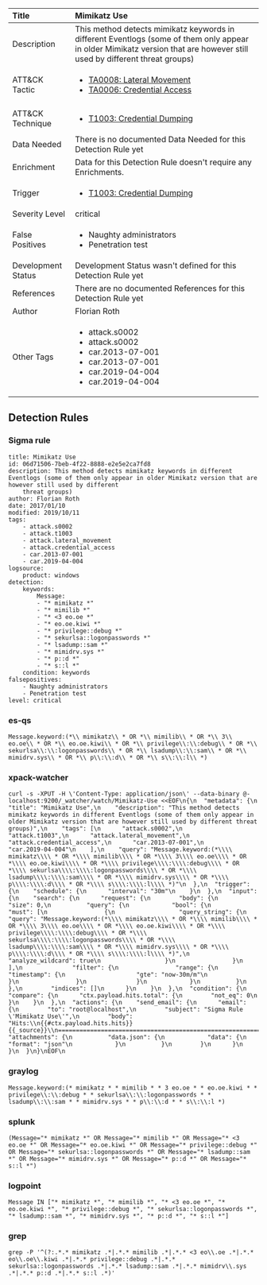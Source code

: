 | Title                | Mimikatz Use                                                                                                                                                 |
|:---------------------|:------------------------------------------------------------------------------------------------------------------------------------------------------------|
| Description          | This method detects mimikatz keywords in different Eventlogs (some of them only appear in older Mimikatz version that are however still used by different threat groups)                                                                                                                                           |
| ATT&amp;CK Tactic    |  <ul><li>[TA0008: Lateral Movement](https://attack.mitre.org/tactics/TA0008)</li><li>[TA0006: Credential Access](https://attack.mitre.org/tactics/TA0006)</li></ul>  |
| ATT&amp;CK Technique | <ul><li>[T1003: Credential Dumping](https://attack.mitre.org/techniques/T1003)</li></ul>  |
| Data Needed          |  There is no documented Data Needed for this Detection Rule yet  |
| Enrichment           |  Data for this Detection Rule doesn't require any Enrichments.  |
| Trigger              | <ul><li>[T1003: Credential Dumping](../Triggers/T1003.md)</li></ul>  |
| Severity Level       | critical |
| False Positives      | <ul><li>Naughty administrators</li><li>Penetration test</li></ul>  |
| Development Status   |  Development Status wasn't defined for this Detection Rule yet  |
| References           |  There are no documented References for this Detection Rule yet  |
| Author               | Florian Roth |
| Other Tags           | <ul><li>attack.s0002</li><li>attack.s0002</li><li>car.2013-07-001</li><li>car.2013-07-001</li><li>car.2019-04-004</li><li>car.2019-04-004</li></ul> | 

## Detection Rules

### Sigma rule

```
title: Mimikatz Use
id: 06d71506-7beb-4f22-8888-e2e5e2ca7fd8
description: This method detects mimikatz keywords in different Eventlogs (some of them only appear in older Mimikatz version that are however still used by different
    threat groups)
author: Florian Roth
date: 2017/01/10
modified: 2019/10/11
tags:
    - attack.s0002
    - attack.t1003
    - attack.lateral_movement
    - attack.credential_access
    - car.2013-07-001
    - car.2019-04-004
logsource:
    product: windows
detection:
    keywords:
        Message:
        - "* mimikatz *"
        - "* mimilib *"
        - "* <3 eo.oe *"
        - "* eo.oe.kiwi *"
        - "* privilege::debug *"
        - "* sekurlsa::logonpasswords *"
        - "* lsadump::sam *"
        - "* mimidrv.sys *"
        - "* p::d *"
        - "* s::l *"
    condition: keywords
falsepositives:
    - Naughty administrators
    - Penetration test
level: critical

```





### es-qs
    
```
Message.keyword:(*\\ mimikatz\\ * OR *\\ mimilib\\ * OR *\\ 3\\ eo.oe\\ * OR *\\ eo.oe.kiwi\\ * OR *\\ privilege\\:\\:debug\\ * OR *\\ sekurlsa\\:\\:logonpasswords\\ * OR *\\ lsadump\\:\\:sam\\ * OR *\\ mimidrv.sys\\ * OR *\\ p\\:\\:d\\ * OR *\\ s\\:\\:l\\ *)
```


### xpack-watcher
    
```
curl -s -XPUT -H \'Content-Type: application/json\' --data-binary @- localhost:9200/_watcher/watch/Mimikatz-Use <<EOF\n{\n  "metadata": {\n    "title": "Mimikatz Use",\n    "description": "This method detects mimikatz keywords in different Eventlogs (some of them only appear in older Mimikatz version that are however still used by different threat groups)",\n    "tags": [\n      "attack.s0002",\n      "attack.t1003",\n      "attack.lateral_movement",\n      "attack.credential_access",\n      "car.2013-07-001",\n      "car.2019-04-004"\n    ],\n    "query": "Message.keyword:(*\\\\ mimikatz\\\\ * OR *\\\\ mimilib\\\\ * OR *\\\\ 3\\\\ eo.oe\\\\ * OR *\\\\ eo.oe.kiwi\\\\ * OR *\\\\ privilege\\\\:\\\\:debug\\\\ * OR *\\\\ sekurlsa\\\\:\\\\:logonpasswords\\\\ * OR *\\\\ lsadump\\\\:\\\\:sam\\\\ * OR *\\\\ mimidrv.sys\\\\ * OR *\\\\ p\\\\:\\\\:d\\\\ * OR *\\\\ s\\\\:\\\\:l\\\\ *)"\n  },\n  "trigger": {\n    "schedule": {\n      "interval": "30m"\n    }\n  },\n  "input": {\n    "search": {\n      "request": {\n        "body": {\n          "size": 0,\n          "query": {\n            "bool": {\n              "must": [\n                {\n                  "query_string": {\n                    "query": "Message.keyword:(*\\\\ mimikatz\\\\ * OR *\\\\ mimilib\\\\ * OR *\\\\ 3\\\\ eo.oe\\\\ * OR *\\\\ eo.oe.kiwi\\\\ * OR *\\\\ privilege\\\\:\\\\:debug\\\\ * OR *\\\\ sekurlsa\\\\:\\\\:logonpasswords\\\\ * OR *\\\\ lsadump\\\\:\\\\:sam\\\\ * OR *\\\\ mimidrv.sys\\\\ * OR *\\\\ p\\\\:\\\\:d\\\\ * OR *\\\\ s\\\\:\\\\:l\\\\ *)",\n                    "analyze_wildcard": true\n                  }\n                }\n              ],\n              "filter": {\n                "range": {\n                  "timestamp": {\n                    "gte": "now-30m/m"\n                  }\n                }\n              }\n            }\n          }\n        },\n        "indices": []\n      }\n    }\n  },\n  "condition": {\n    "compare": {\n      "ctx.payload.hits.total": {\n        "not_eq": 0\n      }\n    }\n  },\n  "actions": {\n    "send_email": {\n      "email": {\n        "to": "root@localhost",\n        "subject": "Sigma Rule \'Mimikatz Use\'",\n        "body": "Hits:\\n{{#ctx.payload.hits.hits}}{{_source}}\\n================================================================================\\n{{/ctx.payload.hits.hits}}",\n        "attachments": {\n          "data.json": {\n            "data": {\n              "format": "json"\n            }\n          }\n        }\n      }\n    }\n  }\n}\nEOF\n
```


### graylog
    
```
Message.keyword:(* mimikatz * * mimilib * * 3 eo.oe * * eo.oe.kiwi * * privilege\\:\\:debug * * sekurlsa\\:\\:logonpasswords * * lsadump\\:\\:sam * * mimidrv.sys * * p\\:\\:d * * s\\:\\:l *)
```


### splunk
    
```
(Message="* mimikatz *" OR Message="* mimilib *" OR Message="* <3 eo.oe *" OR Message="* eo.oe.kiwi *" OR Message="* privilege::debug *" OR Message="* sekurlsa::logonpasswords *" OR Message="* lsadump::sam *" OR Message="* mimidrv.sys *" OR Message="* p::d *" OR Message="* s::l *")
```


### logpoint
    
```
Message IN ["* mimikatz *", "* mimilib *", "* <3 eo.oe *", "* eo.oe.kiwi *", "* privilege::debug *", "* sekurlsa::logonpasswords *", "* lsadump::sam *", "* mimidrv.sys *", "* p::d *", "* s::l *"]
```


### grep
    
```
grep -P '^(?:.*.* mimikatz .*|.*.* mimilib .*|.*.* <3 eo\\.oe .*|.*.* eo\\.oe\\.kiwi .*|.*.* privilege::debug .*|.*.* sekurlsa::logonpasswords .*|.*.* lsadump::sam .*|.*.* mimidrv\\.sys .*|.*.* p::d .*|.*.* s::l .*)'
```



